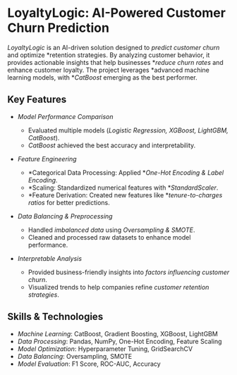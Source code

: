 # LoyaltyLogic: AI-Powered Customer Churn Prediction

*LoyaltyLogic* is an AI-driven solution designed to *predict customer churn* and optimize *retention strategies. By analyzing customer behavior, it provides actionable insights that help businesses **reduce churn rates* and enhance customer loyalty. The project leverages *advanced machine learning models, with **CatBoost* emerging as the best performer.

## Key Features

- *Model Performance Comparison*  
  - Evaluated multiple models (*Logistic Regression, XGBoost, LightGBM, CatBoost*).
  - *CatBoost* achieved the best accuracy and interpretability.

- *Feature Engineering*  
  - *Categorical Data Processing: Applied **One-Hot Encoding & Label Encoding*.
  - *Scaling: Standardized numerical features with **StandardScaler*.
  - *Feature Derivation: Created new features like **tenure-to-charges ratios* for better predictions.

- *Data Balancing & Preprocessing*  
  - Handled *imbalanced data* using *Oversampling & SMOTE*.
  - Cleaned and processed raw datasets to enhance model performance.

- *Interpretable Analysis*  
  - Provided business-friendly insights into *factors influencing customer churn*. 
  - Visualized trends to help companies refine *customer retention strategies*.

## Skills & Technologies

- *Machine Learning*: CatBoost, Gradient Boosting, XGBoost, LightGBM  
- *Data Processing*: Pandas, NumPy, One-Hot Encoding, Feature Scaling  
- *Model Optimization*: Hyperparameter Tuning, GridSearchCV  
- *Data Balancing*: Oversampling, SMOTE  
- *Model Evaluation*: F1 Score, ROC-AUC, Accuracy
